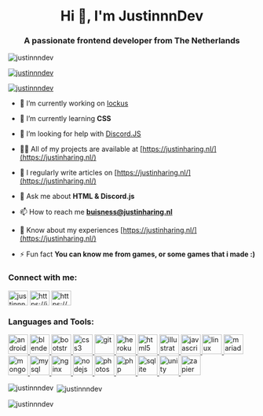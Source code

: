 <h1 align="center">Hi 👋, I'm JustinnnDev</h1>
<h3 align="center">A passionate frontend developer from The Netherlands</h3>

<p align="left"> <img src="https://komarev.com/ghpvc/?username=justinnndev&label=Profile%20views&color=0e75b6&style=flat" alt="justinnndev" /> </p>

<p align="left"> <a href="https://github.com/ryo-ma/github-profile-trophy"><img src="https://github-profile-trophy.vercel.app/?username=justinnndev" alt="justinnndev" /></a> </p>

<p align="left"> <a href="https://twitter.com/justinnndev" target="blank"><img src="https://img.shields.io/twitter/follow/justinnndev?logo=twitter&style=for-the-badge" alt="justinnndev" /></a> </p>

- 🔭 I’m currently working on [Iockus](https://iockussupport.com/)

- 🌱 I’m currently learning **CSS**

- 🤝 I’m looking for help with [Discord.JS](https://discord.js.org/)

- 👨‍💻 All of my projects are available at [https://justinharing.nl/](https://justinharing.nl/)

- 📝 I regularly write articles on [https://justinharing.nl/](https://justinharing.nl/)

- 💬 Ask me about **HTML & Discord.js**

- 📫 How to reach me **buisness@justinharing.nl**

- 📄 Know about my experiences [https://justinharing.nl/](https://justinharing.nl/)

- ⚡ Fun fact **You can know me from games, or some games that i made :)**

<h3 align="left">Connect with me:</h3>
<p align="left">
<a href="https://twitter.com/justinnndev" target="blank"><img align="center" src="https://cdn.jsdelivr.net/npm/simple-icons@3.0.1/icons/twitter.svg" alt="justinnndev" height="30" width="40" /></a>
<a href="https://instagram.com/https://instagram.com/justinnndev" target="blank"><img align="center" src="https://cdn.jsdelivr.net/npm/simple-icons@3.0.1/icons/instagram.svg" alt="https://instagram.com/justinnndev" height="30" width="40" /></a>
<a href="https://www.youtube.com/c/https://www.youtube.com/channel/ucppz4hf7z3ma8va1tg1ojiw" target="blank"><img align="center" src="https://cdn.jsdelivr.net/npm/simple-icons@3.0.1/icons/youtube.svg" alt="https://www.youtube.com/channel/ucppz4hf7z3ma8va1tg1ojiw" height="30" width="40" /></a>
</p>

<h3 align="left">Languages and Tools:</h3>
<p align="left"> <a href="https://developer.android.com" target="_blank"> <img src="https://devicons.github.io/devicon/devicon.git/icons/android/android-original-wordmark.svg" alt="android" width="40" height="40"/> </a> <a href="https://www.blender.org/" target="_blank"> <img src="https://download.blender.org/branding/community/blender_community_badge_white.svg" alt="blender" width="40" height="40"/> </a> <a href="https://getbootstrap.com" target="_blank"> <img src="https://devicons.github.io/devicon/devicon.git/icons/bootstrap/bootstrap-plain.svg" alt="bootstrap" width="40" height="40"/> </a> <a href="https://www.w3schools.com/css/" target="_blank"> <img src="https://devicons.github.io/devicon/devicon.git/icons/css3/css3-original-wordmark.svg" alt="css3" width="40" height="40"/> </a> <a href="https://git-scm.com/" target="_blank"> <img src="https://www.vectorlogo.zone/logos/git-scm/git-scm-icon.svg" alt="git" width="40" height="40"/> </a> <a href="https://heroku.com" target="_blank"> <img src="https://www.vectorlogo.zone/logos/heroku/heroku-icon.svg" alt="heroku" width="40" height="40"/> </a> <a href="https://www.w3.org/html/" target="_blank"> <img src="https://devicons.github.io/devicon/devicon.git/icons/html5/html5-original-wordmark.svg" alt="html5" width="40" height="40"/> </a> <a href="https://www.adobe.com/in/products/illustrator.html" target="_blank"> <img src="https://www.vectorlogo.zone/logos/adobe_illustrator/adobe_illustrator-icon.svg" alt="illustrator" width="40" height="40"/> </a> <a href="https://developer.mozilla.org/en-US/docs/Web/JavaScript" target="_blank"> <img src="https://devicons.github.io/devicon/devicon.git/icons/javascript/javascript-original.svg" alt="javascript" width="40" height="40"/> </a> <a href="https://www.linux.org/" target="_blank"> <img src="https://devicons.github.io/devicon/devicon.git/icons/linux/linux-original.svg" alt="linux" width="40" height="40"/> </a> <a href="https://mariadb.org/" target="_blank"> <img src="https://www.vectorlogo.zone/logos/mariadb/mariadb-icon.svg" alt="mariadb" width="40" height="40"/> </a> <a href="https://www.mongodb.com/" target="_blank"> <img src="https://devicons.github.io/devicon/devicon.git/icons/mongodb/mongodb-original-wordmark.svg" alt="mongodb" width="40" height="40"/> </a> <a href="https://www.mysql.com/" target="_blank"> <img src="https://devicons.github.io/devicon/devicon.git/icons/mysql/mysql-original-wordmark.svg" alt="mysql" width="40" height="40"/> </a> <a href="https://www.nginx.com" target="_blank"> <img src="https://devicons.github.io/devicon/devicon.git/icons/nginx/nginx-original.svg" alt="nginx" width="40" height="40"/> </a> <a href="https://nodejs.org" target="_blank"> <img src="https://devicons.github.io/devicon/devicon.git/icons/nodejs/nodejs-original-wordmark.svg" alt="nodejs" width="40" height="40"/> </a> <a href="https://www.photoshop.com/en" target="_blank"> <img src="https://devicons.github.io/devicon/devicon.git/icons/photoshop/photoshop-plain.svg" alt="photoshop" width="40" height="40"/> </a> <a href="https://www.php.net" target="_blank"> <img src="https://devicons.github.io/devicon/devicon.git/icons/php/php-original.svg" alt="php" width="40" height="40"/> </a> <a href="https://www.sqlite.org/" target="_blank"> <img src="https://www.vectorlogo.zone/logos/sqlite/sqlite-icon.svg" alt="sqlite" width="40" height="40"/> </a> <a href="https://unity.com/" target="_blank"> <img src="https://www.vectorlogo.zone/logos/unity3d/unity3d-icon.svg" alt="unity" width="40" height="40"/> </a> <a href="https://zapier.com" target="_blank"> <img src="https://www.vectorlogo.zone/logos/zapier/zapier-icon.svg" alt="zapier" width="40" height="40"/> </a> </p>

<p><img align="left" src="https://github-readme-stats.vercel.app/api/top-langs?username=justinnndev&show_icons=true&locale=en&layout=compact" alt="justinnndev" /></p>

<p>&nbsp;<img align="center" src="https://github-readme-stats.vercel.app/api?username=justinnndev&show_icons=true&locale=en" alt="justinnndev" /></p>

<p><img align="center" src="https://github-readme-streak-stats.herokuapp.com/?user=justinnndev&" alt="justinnndev" /></p>
